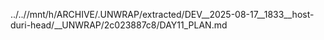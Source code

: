 ../..//mnt/h/ARCHIVE/.UNWRAP/extracted/DEV__2025-08-17__1833__host-duri-head/__UNWRAP/2c023887c8/DAY11_PLAN.md